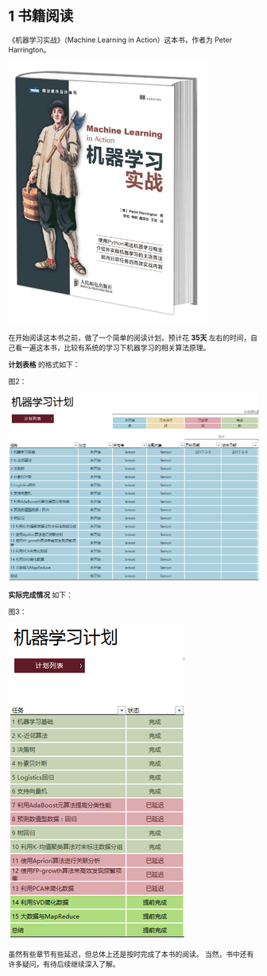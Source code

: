 

# 1 书籍阅读

《机器学习实战》（Machine Learning in Action）这本书，作者为 Peter Harrington。

<img src="01photo/1.jpg" width="400"/>


在开始阅读这本书之前，做了一个简单的阅读计划，预计花 **35天** 左右的时间，自己看一遍这本书，比较有系统的学习下机器学习的相关算法原理。

**计划表格** 的格式如下：

图2：

![](../01photo/2.png)


**实际完成情况** 如下：

图3：

![](../01photo/3.png)

虽然有些章节有些延迟，但总体上还是按时完成了本书的阅读。 当然，书中还有许多疑问，有待后续继续深入了解。

